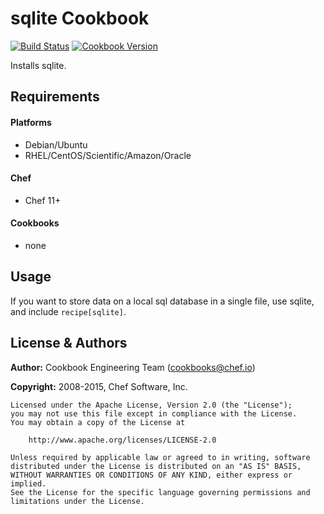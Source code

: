 sqlite Cookbook
===============

[![Build Status](https://travis-ci.org/chef-cookbooks/sqlite.svg?branch=master)](https://travis-ci.org/chef-cookbooks/sqlite)
[![Cookbook Version](https://img.shields.io/cookbook/v/sqlite.svg)](https://supermarket.chef.io/cookbooks/sqlite)


Installs sqlite.


Requirements
------------
#### Platforms
- Debian/Ubuntu
- RHEL/CentOS/Scientific/Amazon/Oracle

#### Chef
- Chef 11+

#### Cookbooks
- none


Usage
-----
If you want to store data on a local sql database in a single file,
use sqlite, and include `recipe[sqlite]`.


License & Authors
-----------------

**Author:** Cookbook Engineering Team (<cookbooks@chef.io>)

**Copyright:** 2008-2015, Chef Software, Inc.

```
Licensed under the Apache License, Version 2.0 (the "License");
you may not use this file except in compliance with the License.
You may obtain a copy of the License at

    http://www.apache.org/licenses/LICENSE-2.0

Unless required by applicable law or agreed to in writing, software
distributed under the License is distributed on an "AS IS" BASIS,
WITHOUT WARRANTIES OR CONDITIONS OF ANY KIND, either express or implied.
See the License for the specific language governing permissions and
limitations under the License.
```
